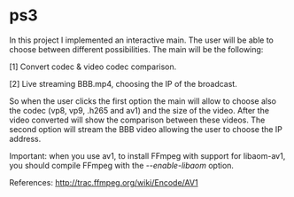 # ps3

In this project I implemented an interactive main. The user will be able to choose between different possibilities. The main will be the following:

[1] Convert codec & video codec comparison.

[2] Live streaming BBB.mp4, choosing the IP of the broadcast. 

So when the user clicks the first option the main will allow to choose also the codec (vp8, vp9, .h265 and av1) and the size of the video. After the video converted will show the comparison between these videos.
The second option will stream the BBB video allowing the user to choose the IP address.

Important: when you use av1, to install FFmpeg with support for libaom-av1, you should compile FFmpeg with the *--enable-libaom* option.



References:
http://trac.ffmpeg.org/wiki/Encode/AV1
